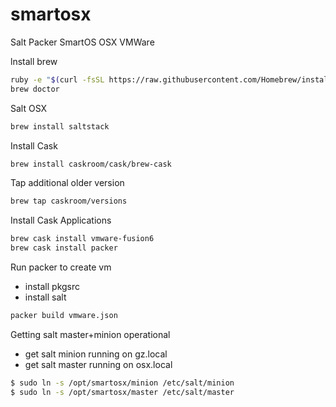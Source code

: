 # smartosx
Salt Packer SmartOS OSX VMWare


lnstall brew
```bash
ruby -e "$(curl -fsSL https://raw.githubusercontent.com/Homebrew/install/master/install)"
brew doctor
```

Salt OSX

```bash
brew install saltstack
```

Install Cask
```bash
brew install caskroom/cask/brew-cask
```



Tap additional older version
```bash
brew tap caskroom/versions
```
Install Cask Applications
```bash
brew cask install vmware-fusion6
brew cask install packer
```


Run packer to create vm
- install pkgsrc
- install salt
```bash
packer build vmware.json
```


Getting salt master+minion operational
* get salt minion running on gz.local
* get salt master running on osx.local
```bash
$ sudo ln -s /opt/smartosx/minion /etc/salt/minion
$ sudo ln -s /opt/smartosx/master /etc/salt/master
```

